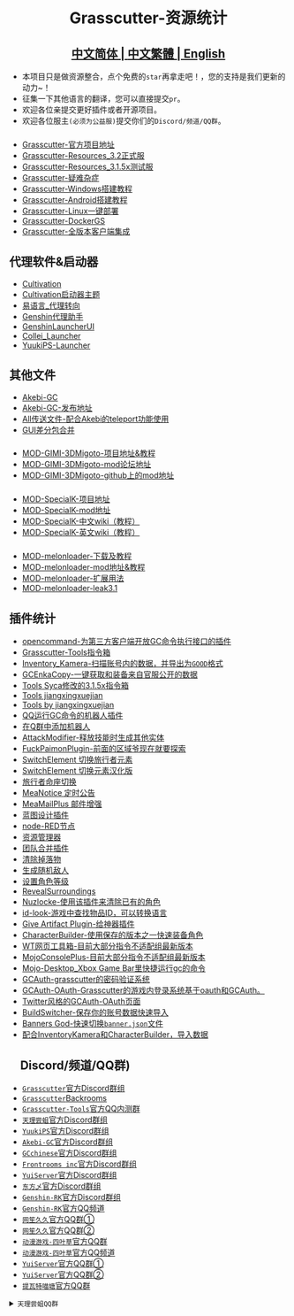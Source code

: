 <h1 align="center">Grasscutter-资源统计</h1>
<h2 align="center">
<a href="https://github.com/Yuer-QAQ/Grasscutter-Plugin/blob/main/README.md">中文简体
| 
<a href="https://github.com/Yuer-QAQ/Grasscutter-Plugin/blob/main/README_zh-TW.md">中文繁體
| 
<a href="https://github.com/Yuer-QAQ/Grasscutter-Plugin/blob/main/README_en-US.md">English
</a>
</h2>

* 本项目只是做资源整合，点个免费的`star`再拿走吧！，您的支持是我们更新的动力~！
* 征集一下其他语言的翻译，您可以直接提交`pr`。
* 欢迎各位亲提交更好插件或者开源项目。
* 欢迎各位服主`(必须为公益服)`提交你们的`Discord/频道/QQ群`。

###
* [Grasscutter-官方项目地址](https://github.com/Grasscutters/Grasscutter)
* [Grasscutter-Resources_3.2正式服](https://github.com/tamilpp25/Grasscutter_Resources)
* [Grasscutter-Resources_3.1.5x测试服](https://github.com/snoobi-seggs/nahida_seggs)
* [Grasscutter-疑难杂症](https://github.com/Yuer-QAQ/Grasscutter-error)
* [Grasscutter-Windows搭建教程](https://www.rainkavik.com/archives/254/)
* [Grasscutter-Android搭建教程](https://github.com/ElaXan/GCAndroid)
* [Grasscutter-Linux一键部署](https://github.com/cool-chill/GC-onekey)
* [Grasscutter-DockerGS](https://github.com/akbaryahya/DockerGS)
* [Grasscutter-全版本客户端集成](https://github.com/kyou-nase/GI-Download-Library)


## 代理软件&启动器
* [Cultivation](https://github.com/Grasscutters/Cultivation/blob/main/README_zh-CN.md)
* [Cultivation启动器主题](https://github.com/Yuer-QAQ/Grasscutter-Plugin/blob/main/document/Cultivation-file/Custom%20skins_zh-CN.md)
* [易语言_代理转向](https://cloud.rainkavik.com/s/gKBcV)
* [Genshin代理助手](https://github.com/liujiaqi7998/genshinclienthelper)
* [GenshinLauncherUI](https://github.com/gc-toolkit/GenshinLauncher)
* [Collei_Launcher](https://github.com/Bambi5/Collei_Launcher)
* [YuukiPS-Launcher](https://github.com/akbaryahya/YuukiPS-Launcher)

## 其他文件
* [Akebi-GC](https://github.com/Akebi-Group/Akebi-GC/blob/master/README_zh-Hans.md)
* [Akebi-GC-发布地址](https://github.com/Taiga74164/Akebi-GC/releases)
* [All传送文件-配合Akebi的teleport功能使用](https://github.com/Lost-Season/Genshin_Impact_Teleport)
* [GUI差分包合并](https://github.com/RainKavik-Group/genshin-hdiff-patch-gui)

###
* [MOD-GIMI-3DMigoto-项目地址&教程](https://github.com/SilentNightSound/GI-Model-Importer)
* [MOD-GIMI-3DMigoto-mod论坛地址](https://gamebanana.com/mods/games/8552)
* [MOD-GIMI-3DMigoto-github上的mod地址](https://github.com/SilentNightSound/GI-Model-Importer-Assets)
###
* [MOD-SpecialK-项目地址](https://github.com/SpecialKO/SpecialK)
* [MOD-SpecialK-mod地址](https://github.com/zeroruka/GI-SKMods)
* [MOD-SpecialK-中文wiki（教程）](https://github.com/zeroruka/GI-SKMods-wiki/wiki)
* [MOD-SpecialK-英文wiki（教程）](https://github.com/zeroruka/GI-SKMods/wiki)
###
* [MOD-melonloader-下载及教程](https://github.com/Lost-Season/ChecksumBypass)
* [MOD-melonloader-mod地址&教程](https://github.com/zeroruka/GI-Assets/tree/main/Mods/Scripts)
* [MOD-melonloader-扩展用法](https://github.com/Lost-Season/ChecksumBypass/tree/main/扩展/)
* [MOD-melonloader-leak3.1](https://github.com/Taiga74164/ChecksumBypass-GenshinImpact)

## 插件统计
* [opencommand-为第三方客户端开放GC命令执行接口的插件](https://github.com/jie65535/gc-opencommand-plugin)
* [Grasscutter-Tools指令箱](https://github.com/jie65535/GrasscutterCommandGenerator)
* [Inventory_Kamera-扫描账号内的数据，并导出为`GOOD`格式](https://github.com/Andrewthe13th/Inventory_Kamera)
* [GCEnkaCopy-一键获取和装备来自官服公开的数据](https://github.com/exzork/GCEnkaCopy)
* [Tools Syca修改的3.1.5x指令箱](https://github.com/TeyvatL/GrasscutterTool-3.1.5)
* [Tools jiangxingxuejian](https://github.com/jianxingxuejian/grasscutter-plugin)
* [Tools by jiangxingxuejian](https://github.com/jianxingxuejian/grasscutter-tools)
* [QQ运行GC命令的机器人插件](https://github.com/jie65535/JGrasscutterCommand)
* [在Q群中添加机器人](https://github.com/mamoe/mirai-console)
* [AttackModifier-释放技能时生成其他实体](https://github.com/NotThorny/AttackModifier)
* [FuckPaimonPlugin-前面的区域爷现在就要探索](https://github.com/snoobi-seggs/FuckPaimonPlugin)
* [SwitchElement 切换旅行者元素](https://github.com/Penelopeep/SwitchElementTraveller)
* [SwitchElement 切换元素汉化版](https://github.com/RainKavik-Group/SwitchElementTraveller)
* [旅行者命座切换](https://github.com/Penelopeep/ToggleConstellation)
* [MeaNotice 定时公告](https://github.com/Coooookies/Grasscutter-MeaNotice)
* [MeaMailPlus 邮件增强](https://github.com/Zhaokugua/Grasscutter-MeaMailPlus/releases/tag/v1.0.3-fix2)
* [蓝图设计插件](https://github.com/liujiaqi7998/EasyGrasscutters)
* [node-RED节点](https://github.com/liujiaqi7998/node-red-easy-grasscutters)
* [资源管理器](https://github.com/gc-toolkit/gc-cli)
* [团队合并插件](https://github.com/Penelopeep/TeamMerge)
* [清除掉落物](https://github.com/hamusuke0323/DroppedItemsKiller)
* [生成随机敌人](https://github.com/NotThorny/MobWave)
* [设置角色等级](https://github.com/NotThorny/setLevel)
* [RevealSurroundings](https://github.com/snoobi-seggs/RevealSurroundingsPllllugin)
* [Nuzlocke-使用该插件来清除已有的角色](https://github.com/Penelopeep/Nuzlocke)
* [id-look-游戏中查找物品ID，可以转换语言](https://github.com/ffauzan/id-look)
* [Give Artifact Plugin-给神器插件](https://github.com/snoobi-seggs/GiveArtifactPlugin)
* [CharacterBuilder-使用保存的版本之一快速装备角色](https://github.com/Penelopeep/CharacterBuilder)
* [WT网页工具箱-目前大部分指令不适配组最新版本](https://github.com/liujiaqi7998/GrasscuttersWebDashboard)
* [MojoConsolePlus-目前大部分指令不适配组最新版本](https://github.com/gc-mojoconsole/gc-mojoconsole-backend)
* [Mojo-Desktop_Xbox Game Bar里快捷运行gc的命令](https://github.com/gc-toolkit/Mojo-Desktop)
* [GCAuth-grasscutter的密码验证系统](https://github.com/exzork/GCAuth)
* [GCAuth-OAuth-Grasscutter的游戏内登录系统基于oauth和GCAuth。](https://github.com/Xtao-Labs/GCAuth-OAuth)
* [Twitter风格的GCAuth-OAuth页面](https://github.com/gc-toolkit/GCAuth-OAuth-TwitterTheme)
* [BuildSwitcher-保存你的账号数据快速导入](https://github.com/NotThorny/BuildSwitcher)
* [Banners God-快速切换`banner.json`文件](https://github.com/Grasscutters/Grasscutter/pull/1905)
* [配合InventoryKamera和CharacterBuilder，导入数据](https://github.com/Penelopeep/GenshinImporter)

##     Discord/频道/QQ群)
* [`Grasscutter`官方Discord群组](https://discord.gg/grasscutter)
* [`Grasscutter`Backrooms](https://discord.gg/gcbackrooms)
* [`Grasscutter-Tools`官方QQ内测群](https://jq.qq.com/?_wv=1027&k=LpLvcFS1)
* [`天理尝蛆`官方Discord群组](https://discord.gg/RnRnYcEc7J)
* [`YuukiPS`官方Discord群组](https://discord.gg/tRYMG7Nm2D)
* [`Akebi-GC`官方Discord群组](https://discord.gg/akebi)
* [`GCchinese`官方Discord群组](https://discord.gg/AMkFHzwK6C)
* [`Frontrooms inc`官方Discord群组](https://discord.gg/AYtB7Q2er8)
* [`YuiServer`官方Discord群组](https://discord.gg/RjRrCPq53c)
* [`东方乄`官方Discord群组](https://discord.gg/dongfang)
* [`Genshin-RK`官方Discord群组](https://discord.gg/Nt54CACfrm)
* [`Genshin-RK`官方QQ频道](https://pd.qq.com/s/qhtfto)
* [`网笙久久`官方QQ群①](https://jq.qq.com/?_wv=1027&k=yLfGZtJE)
* [`网笙久久`官方QQ群②](https://jq.qq.com/?_wv=1027&k=FfGp3MvW)
* [`动漫游戏-四叶草`官方QQ群](https://jq.qq.com/?_wv=1027&k=xi3IBGKB)
* [`动漫游戏-四叶草`官方QQ频道](https://pd.qq.com/s/fm7yc0rko)
* [`YuiServer`官方QQ群①](https://jq.qq.com/?_wv=1027&k=fPtXawdw)
* [`YuiServer`官方QQ群②](https://jq.qq.com/?_wv=1027&k=9XT1QHgE)
* [`提瓦特喵塘`官方QQ群](https://jq.qq.com/?_wv=1027&k=WT6EQ8oj)
<details>
  <summary><code>天理尝蛆QQ群</code></summary>
  <pre><code>一群：794713715 二群：861560448</code></pre>
  <pre><code三群：115891254 四群：923078823</code></pre>
  <pre><code五群：763980140 六群：371135043</code></pre>
  <pre><code七群：853729260 八群：715320773</code></pre>
</details>
